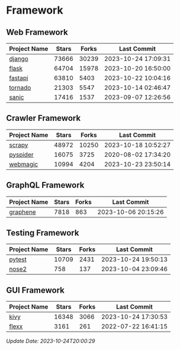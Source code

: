# Framework

## Web Framework
| Project Name | Stars | Forks | Last Commit |
| ------------ | ----- | ----- | ----------- |
| [django](https://github.com/django/django) | 73666 | 30239 | 2023-10-24 17:09:31 |
| [flask](https://github.com/pallets/flask) | 64704 | 15978 | 2023-10-20 16:50:00 |
| [fastapi](https://github.com/tiangolo/fastapi) | 63810 | 5403 | 2023-10-22 10:04:16 |
| [tornado](https://github.com/tornadoweb/tornado) | 21303 | 5547 | 2023-10-14 02:46:47 |
| [sanic](https://github.com/sanic-org/sanic) | 17416 | 1537 | 2023-09-07 12:26:56 |

## Crawler Framework
| Project Name | Stars | Forks | Last Commit |
| ------------ | ----- | ----- | ----------- |
| [scrapy](https://github.com/scrapy/scrapy) | 48972 | 10250 | 2023-10-18 10:52:27 |
| [pyspider](https://github.com/binux/pyspider) | 16075 | 3725 | 2020-08-02 17:34:20 |
| [webmagic](https://github.com/code4craft/webmagic) | 10994 | 4204 | 2023-10-23 23:50:14 |

## GraphQL Framework
| Project Name | Stars | Forks | Last Commit |
| ------------ | ----- | ----- | ----------- |
| [graphene](https://github.com/graphql-python/graphene) | 7818 | 863 | 2023-10-06 20:15:26 |

## Testing Framework
| Project Name | Stars | Forks | Last Commit |
| ------------ | ----- | ----- | ----------- |
| [pytest](https://github.com/pytest-dev/pytest) | 10709 | 2431 | 2023-10-24 19:50:13 |
| [nose2](https://github.com/nose-devs/nose2) | 758 | 137 | 2023-10-04 23:09:46 |

## GUI Framework
| Project Name | Stars | Forks | Last Commit |
| ------------ | ----- | ----- | ----------- |
| [kivy](https://github.com/kivy/kivy) | 16348 | 3066 | 2023-10-24 17:30:53 |
| [flexx](https://github.com/flexxui/flexx) | 3161 | 261 | 2022-07-22 16:41:15 |

*Update Date: 2023-10-24T20:00:29*
